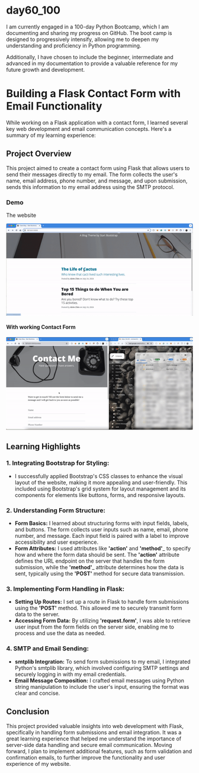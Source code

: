 # day60_100
I am currently engaged in a 100-day Python Bootcamp, which I am documenting and sharing my progress on GitHub. The boot camp is designed to progressively intensify, allowing me to deepen my understanding and proficiency in Python programming.

Additionally, I have chosen to include the beginner, intermediate and advanced in my documentation to provide a valuable reference for my future growth and development.

# Building a Flask Contact Form with Email Functionality
While working on a Flask application with a contact form, I learned several key web development and email communication concepts. Here's a summary of my learning experience:

## Project Overview
This project aimed to create a contact form using Flask that allows users to send their messages directly to my email. The form collects the user's name, email address, phone number, and message, and upon submission, sends this information to my email address using the SMTP protocol.

### Demo
The website 

![](https://github.com/AlvinChin1608/day59_100/blob/main/gif_demo/ScreenRecording2024-07-25at16.55.18-ezgif.com-video-to-gif-converter.gif)

#### With working Contact Form

![](https://github.com/AlvinChin1608/day60_100/blob/main/gif_demo/ScreenRecording2024-07-25at23.14.08-ezgif.com-video-to-gif-converter.gif)

## Learning Highlights

### 1. Integrating Bootstrap for Styling:
  - I successfully applied Bootstrap's CSS classes to enhance the visual layout of the website, making it more appealing and user-friendly. This included using Bootstrap's grid system for layout management and its components for elements like buttons, forms, and responsive layouts.

### 2. Understanding Form Structure:

  - __Form Basics:__ I learned about structuring forms with input fields, labels, and buttons. The form collects user inputs such as name, email, phone number, and message. Each input field is paired with a label to improve accessibility and user experience.
  - __Form Attributes:__ I used attributes like __'action'__ and __'method'___ to specify how and where the form data should be sent. The __'action'__ attribute defines the URL endpoint on the server that handles the form submission, while the __'method'___ attribute determines how the data is sent, typically using the __'POST'__ method for secure data transmission.

### 3. Implementing Form Handling in Flask:

  - __Setting Up Routes:__ I set up a route in Flask to handle form submissions using the __'POST'__ method. This allowed me to securely transmit form data to the server.
  - __Accessing Form Data:__ By utilizing __'request.form'__, I was able to retrieve user input from the form fields on the server side, enabling me to process and use the data as needed.
    
### 4. SMTP and Email Sending:

  - __smtplib Integration:__ To send form submissions to my email, I integrated Python's smtplib library, which involved configuring SMTP settings and securely logging in with my email credentials.
  - __Email Message Composition:__ I crafted email messages using Python string manipulation to include the user's input, ensuring the format was clear and concise.

## Conclusion
This project provided valuable insights into web development with Flask, specifically in handling form submissions and email integration. It was a great learning experience that helped me understand the importance of server-side data handling and secure email communication. Moving forward, I plan to implement additional features, such as form validation and confirmation emails, to further improve the functionality and user experience of my website.

